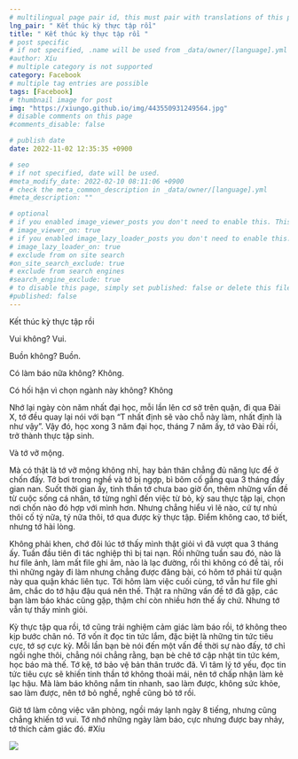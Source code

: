 ```yaml
---
# multilingual page pair id, this must pair with translations of this page. (This name must be unique)
lng_pair: " Kết thúc kỳ thực tập rồi"
title: " Kết thúc kỳ thực tập rồi "
# post specific
# if not specified, .name will be used from _data/owner/[language].yml
#author: Xíu
# multiple category is not supported
category: Facebook
# multiple tag entries are possible
tags: [Facebook]
# thumbnail image for post
img: "https://xiungo.github.io/img/443550931249564.jpg"
# disable comments on this page
#comments_disable: false

# publish date
date: 2022-11-02 12:35:35 +0900

# seo
# if not specified, date will be used.
#meta_modify_date: 2022-02-10 08:11:06 +0900
# check the meta_common_description in _data/owner/[language].yml
#meta_description: ""

# optional
# if you enabled image_viewer_posts you don't need to enable this. This is only if image_viewer_posts = false
# image_viewer_on: true
# if you enabled image_lazy_loader_posts you don't need to enable this. This is only if image_lazy_loader_posts = false
# image_lazy_loader_on: true
# exclude from on site search
#on_site_search_exclude: true
# exclude from search engines
#search_engine_exclude: true
# to disable this page, simply set published: false or delete this file
#published: false
---
```


<!-- outline-start -->

Kết thúc kỳ thực tập rồi

Vui không? Vui.

Buồn không? Buồn.

Có làm báo nữa không? Không.

Có hối hận vì chọn ngành này không? Không

Nhớ lại ngày còn năm nhất đại học, mỗi lần lên cơ sở trên quận, đi qua Đài X, tớ đều quay lại nói với bạn “T nhất định sẽ vào chỗ này làm, nhất định là như vậy”. Vậy đó, học xong 3 năm đại học, tháng 7 năm ấy, tớ vào Đài rồi, trở thành thực tập sinh.

Và tớ vỡ mộng. 

Mà có thật là tớ vỡ mộng không nhỉ, hay bản thân chẳng đủ năng lực để ở chốn đấy. Tớ bơi trong nghề và tớ bị ngợp, bì bõm cố gắng qua 3 tháng đầy gian nan. Suốt thời gian ấy, tinh thần tớ chưa bao giờ ổn, thêm những vấn đề từ cuộc sống cá nhân, tớ từng nghĩ đến việc từ bỏ, kỳ sau thực tập lại, chọn nơi chốn nào đó hợp với mình hơn. Nhưng chẳng hiểu vì lẽ nào, cứ tự nhủ thôi cố tý nữa, tý nữa thôi, tớ qua được kỳ thực tập. Điểm không cao, tớ biết, nhưng tớ hài lòng.

Không phải khen, chớ đôi lúc tớ thấy mình thật giỏi vì đã vượt qua 3 tháng ấy. Tuần đầu tiên đi tác nghiệp thì bị tai nạn. Rồi những tuần sau đó, nào là hư file ảnh, làm mất file ghi âm, nào là lạc đường, rồi thì không có đề tài, rồi thì những ngày đi làm nhưng chẳng được đăng bài, có hôm tớ phải từ quận này qua quận khác liên tục. Tới hôm làm việc cuối cùng, tớ vẫn hư file ghi âm, chắc do tớ hậu đậu quá nên thế. Thật ra những vấn đề tớ đã gặp, các bạn làm báo khác cũng gặp, thậm chí còn nhiều hơn thế ấy chứ. Nhưng tớ vẫn tự thấy mình giỏi.

Kỳ thực tập qua rồi, tớ cũng trải nghiệm cảm giác làm báo rồi, tớ không theo kịp bước chân nó. Tớ vốn ít đọc tin tức lắm, đặc biệt là những tin tức tiêu cực, tớ sợ cực kỳ. Mỗi lần bạn bè nói đến một vấn đề thời sự nào đấy, tớ chỉ ngồi nghe thôi, chẳng nói chẳng rằng, bạn bè chê tớ cập nhật tin tức kém, học báo mà thế. Tớ kệ, tớ bảo vệ bản thân trước đã. Vì tâm lý tớ yếu, đọc tin tức tiêu cực sẽ khiến tinh thần tớ không thoải mái, nên tớ chấp nhận làm kẻ lạc hậu. Mà làm báo không nắm tin nhanh, sao làm được, không sức khỏe, sao làm được, nên tớ bỏ nghề, nghề cũng bỏ tớ rồi.

Giờ tớ làm công việc văn phòng, ngồi máy lạnh ngày 8 tiếng, nhưng cũng chẳng khiến tớ vui. Tớ nhớ những ngày làm báo, cực nhưng được bay nhảy, tớ thích cảm giác đó.
#Xíu

<!-- outline-end -->

<img src= "https://xiungo.github.io/img/443550931249564.jpg">
